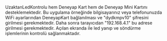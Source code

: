 UzaktanLedKontrolu hem Deneyap Kart hem de Deneyap Mini Kartını desteklemektedir. Bu uygulama örneğinde bilgisayarınız veya telefonunuzda WiFi ayarlarından DeneyapKart bağlanılması ve "dydkmpv10" şifresini girilmesi gerekmektedir. Daha sonra tarayıcıdan "192.168.4.1" bu adrese girilmesi gerekmektedir. Açılan ekranda ile led yanıp ve söndürme işlemlerinin kontrolü sağlanmaktadır.
